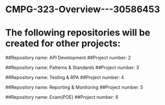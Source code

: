 # CMPG-323-Overview---30586453

# The following repositories will be created for other projects:

##Repository name: API Development
##Project number: 2

##Repository name: Patterns & Standards
##Project number: 3

##Repository name: Testing & RPA
##Project number: 4

##Repository name: Reporting & Monitoring
##Project number: 5

##Repository name: Exam(POE)
##Project number: 6
